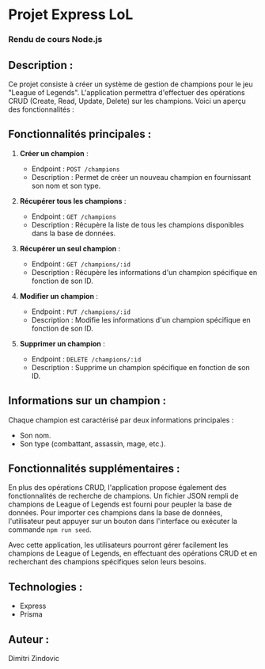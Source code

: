 # Projet Express LoL

### Rendu de cours Node.js

## Description :

Ce projet consiste à créer un système de gestion de champions pour le jeu "League of Legends". L'application permettra d'effectuer des opérations CRUD (Create, Read, Update, Delete) sur les champions. Voici un aperçu des fonctionnalités :

## Fonctionnalités principales :

1. **Créer un champion** :

   - Endpoint : `POST /champions`
   - Description : Permet de créer un nouveau champion en fournissant son nom et son type.

2. **Récupérer tous les champions** :

   - Endpoint : `GET /champions`
   - Description : Récupère la liste de tous les champions disponibles dans la base de données.

3. **Récupérer un seul champion** :

   - Endpoint : `GET /champions/:id`
   - Description : Récupère les informations d'un champion spécifique en fonction de son ID.

4. **Modifier un champion** :

   - Endpoint : `PUT /champions/:id`
   - Description : Modifie les informations d'un champion spécifique en fonction de son ID.

5. **Supprimer un champion** :
   - Endpoint : `DELETE /champions/:id`
   - Description : Supprime un champion spécifique en fonction de son ID.

## Informations sur un champion :

Chaque champion est caractérisé par deux informations principales :

- Son nom.
- Son type (combattant, assassin, mage, etc.).

## Fonctionnalités supplémentaires :

En plus des opérations CRUD, l'application propose également des fonctionnalités de recherche de champions. Un fichier JSON rempli de champions de League of Legends est fourni pour peupler la base de données. Pour importer ces champions dans la base de données, l'utilisateur peut appuyer sur un bouton dans l'interface ou exécuter la commande `npm run seed`.

Avec cette application, les utilisateurs pourront gérer facilement les champions de League of Legends, en effectuant des opérations CRUD et en recherchant des champions spécifiques selon leurs besoins.

## Technologies :

- Express
- Prisma

## Auteur :

Dimitri Zindovic
